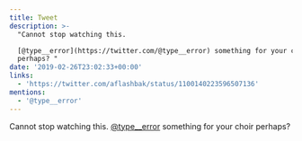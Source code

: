 ```yaml
---
title: Tweet
description: >-
  "Cannot stop watching this. 

  [@type__error](https://twitter.com/@type__error) something for your choir
  perhaps? "
date: '2019-02-26T23:02:33+00:00'
links:
  - 'https://twitter.com/aflashbak/status/1100140223596507136'
mentions:
  - '@type__error'
---
```

Cannot stop watching this. 
[@type__error](https://twitter.com/@type__error) something for your choir perhaps? 
